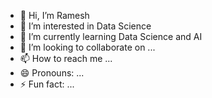 - 👋 Hi, I’m Ramesh 
- 👀 I’m interested in Data Science
- 🌱 I’m currently learning Data Science and AI
- 💞️ I’m looking to collaborate on ...
- 📫 How to reach me ...
- 😄 Pronouns: ...
- ⚡ Fun fact: ...

<!---
Ramesh220222/Ramesh220222 is a ✨ special ✨ repository because its `README.md` (this file) appears on your GitHub profile.
You can click the Preview link to take a look at your changes.
--->

